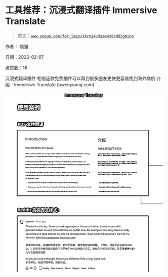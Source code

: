 # 工具推荐：沉浸式翻译插件 Immersive Translate

> 原文：[`www.yuque.com/for_lazy/xkrm14/dqax4z6rd85gmino`](https://www.yuque.com/for_lazy/xkrm14/dqax4z6rd85gmino)

作者： 福猫

日期：2023-02-07

点赞数：18

沉浸式翻译插件 相信这款免费插件可以帮到很多圈友更快更容易找到海外商机 介绍 - Immersive Translate (owenyoung.com)

![](img/48ca45ba7633d3be2cdbccc915d45b68.png)




